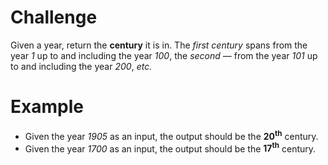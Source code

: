 # Challenge
Given a year, return the **century** it is in.
The *first century* spans from the year *1* up to and including the year *100*, the *second* &mdash; from the year *101* up to and including the year *200*, *etc.*

# Example
- Given the year *1905* as an input, the output should be the **20<sup>th</sup>** century.
- Given the year *1700* as an input, the output should be the **17<sup>th</sup>** century.
